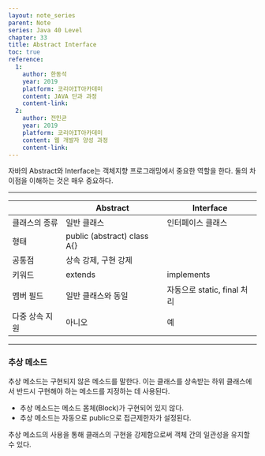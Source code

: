 ```yaml
---
layout: note_series
parent: Note
series: Java 40 Level
chapter: 33
title: Abstract Interface
toc: true
reference:
  1:
    author: 한동석
    year: 2019
    platform: 코리아IT아카데미
    content: JAVA 단과 과정
    content-link:
  2:
    author: 전민균
    year: 2019
    platform: 코리아IT아카데미
    content: 웹 개발자 양성 과정
    content-link: 
---
```

자바의 Abstract와 Interface는 객체지향 프로그래밍에서 중요한 역할을 한다. 둘의 차이점을 이해하는 것은 매우 중요하다.

---

| | Abstract | Interface |
|---|---|---|
|클래스의 종류|일반 클래스|인터페이스 클래스|
|형태|public (abstract) class A{}||
|공통점|상속 강제, 구현 강제||
|키워드|extends|implements|
|멤버 필드|일반 클래스와 동일|자동으로 static, final 처리|
|다중 상속 지원|아니오|예|

---

### 추상 메소드

추상 메소드는 구현되지 않은 메소드를 말한다. 이는 클래스를 상속받는 하위 클래스에서 반드시 구현해야 하는 메소드를 지정하는 데 사용된다.

- 추상 메소드는 메소드 몸체(Block)가 구현되어 있지 않다.
- 추상 메소드는 자동으로 public으로 접근제한자가 설정된다.

추상 메소드의 사용을 통해 클래스의 구현을 강제함으로써 객체 간의 일관성을 유지할 수 있다.
